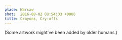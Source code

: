 ```yaml
---
place: Warsaw
shot:  2016-08-02 08:54:33 +0000
title: Crayons, Cry-offs
---
```


(Some artwork might’ve been added by older humans.)
